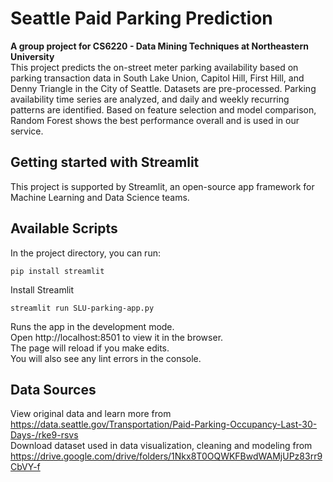 # Seattle Paid Parking Prediction
**A group project for CS6220 - Data Mining Techniques at Northeastern University**
<br>
This project predicts the on-street meter parking availability based on parking transaction data in South Lake Union, Capitol Hill, First Hill, and Denny Triangle in the City of Seattle. Datasets are pre-processed. Parking availability time series are analyzed, and daily and weekly recurring patterns are identified. Based on feature selection and model comparison, Random Forest shows the best performance overall and is used in our service. 
<br>

## Getting started with Streamlit
This project is supported by Streamlit, an open-source app framework for Machine Learning and Data Science teams.

## Available Scripts
In the project directory, you can run:

```
pip install streamlit
```
Install Streamlit


```
streamlit run SLU-parking-app.py
```
Runs the app in the development mode. <br>
Open http://localhost:8501 to view it in the browser. <br>
The page will reload if you make edits. <br>
You will also see any lint errors in the console.


## Data Sources
View original data and learn more from https://data.seattle.gov/Transportation/Paid-Parking-Occupancy-Last-30-Days-/rke9-rsvs
<br>
Download dataset used in data visualization, cleaning and modeling from https://drive.google.com/drive/folders/1Nkx8T0OQWKFBwdWAMjUPz83rr9CbVY-f
<br>
